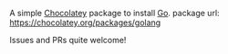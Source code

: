 A simple [Chocolatey](https://chocolatey.org) package to install [Go](https://golang.org).
package url: https://chocolatey.org/packages/golang

Issues and PRs quite welcome!
